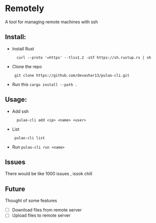 # Remotely
A tool for managing remote machines with ssh




## Install:
  * Install Rust
    ```
      curl --proto '=https' --tlsv1.2 -sSf https://sh.rustup.rs | sh
     ```
   * Clone the repo 
     ```
      git clone https://github.com/devashar13/pulao-cli.git
     ```
   * Run this
    ```
    cargo install --path . 
    ```

## Usage:
  * Add ssh
    ```
      pulao-cli add <ip> <name> <user>
     ```
   * List 
     ```
      pulao-cli list
     ```
   * Run
    ```
    pulao-cli run <name>
    ```


    
## Issues
  There would be like 1000 issues , issok chill

## Future
   Thought of some features
   - [ ] Download files from remote server
   - [ ] Upload files to remote server 
